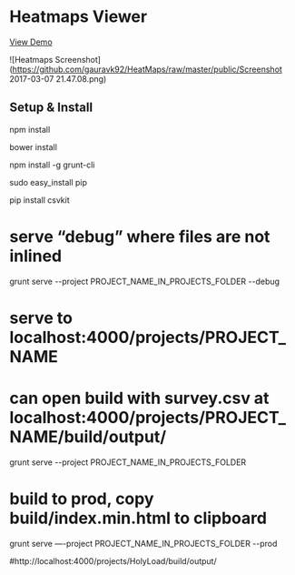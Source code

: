 # Heatmaps Viewer

[View Demo](https://cdn.rawgit.com/gauravk92/HeatMaps/master/projects/Heatmaps/build/output/0.html)

![Heatmaps Screenshot](https://github.com/gauravk92/HeatMaps/raw/master/public/Screenshot 2017-03-07 21.47.08.png)

## Setup & Install

npm install

bower install

npm install -g grunt-cli

sudo easy_install pip

pip install csvkit

# serve “debug” where files are not inlined
grunt serve --project PROJECT_NAME_IN_PROJECTS_FOLDER --debug

# serve to localhost:4000/projects/PROJECT_NAME
# can open build with survey.csv at localhost:4000/projects/PROJECT_NAME/build/output/
grunt serve --project PROJECT_NAME_IN_PROJECTS_FOLDER

# build to prod, copy build/index.min.html to clipboard
grunt serve —-project PROJECT_NAME_IN_PROJECTS_FOLDER --prod

#http://localhost:4000/projects/HolyLoad/build/output/
